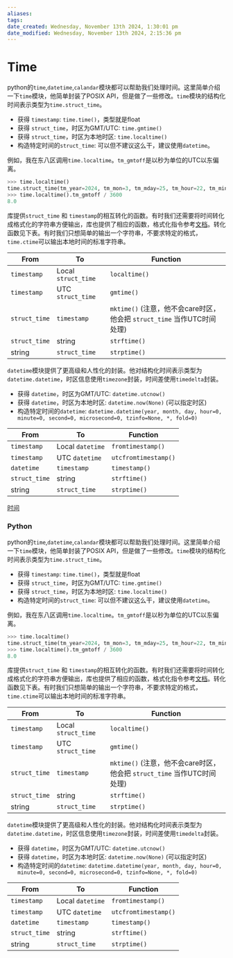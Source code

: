 ```yaml
---
aliases: 
tags: 
date_created: Wednesday, November 13th 2024, 1:30:01 pm
date_modified: Wednesday, November 13th 2024, 2:15:36 pm
---
```


# Time

python的`time`,`datetime`,`calandar`模块都可以帮助我们处理时间。这里简单介绍一下`time`模块，他简单封装了POSIX API，但是做了一些修改。`time`模块的结构化时间表示类型为`time.struct_time`。

- 获得 `timestamp`: `time.time()`，类型就是float
- 获得 `struct_time`，时区为GMT/UTC: `time.gmtime()`
- 获得 `struct_time`，时区为本地时区: `time.localtime()`
- 构造特定时间的`struct_time`: 可以但不建议这么干，建议使用`datetime`。

例如，我在东八区调用`time.localtime`。`tm_gmtoff`是以秒为单位的UTC以东偏离。

```python
>>> time.localtime()
time.struct_time(tm_year=2024, tm_mon=3, tm_mday=25, tm_hour=22, tm_min=41, tm_sec=40, tm_wday=0, tm_yday=85, tm_isdst=0)
>>> time.localtime().tm_gmtoff / 3600
8.0
```

库提供`struct_time` 和 `timestamp`的相互转化的函数。有时我们还需要将时间转化成格式化的字符串方便输出，库也提供了相应的函数，格式化指令参考[文档](https://docs.python.org/zh-cn/3/library/time.html#time.strftime)。转化函数见下表。有时我们只想简单的输出一个字符串，不要求特定的格式，`time.ctime`可以输出本地时间的标准字符串。

| From          | To                  | Function                                              |
| ------------- | ------------------- | ----------------------------------------------------- |
| `timestamp`   | Local `struct_time` | `localtime()`                                         |
| `timestamp`   | UTC `struct_time`   | `gmtime()`                                            |
| `struct_time` | `timestamp`         | `mktime()` (注意，他不会care时区，他会把 `struct_time` 当作UTC时间处理) |
| `struct_time` | string              | `strftime()`                                          |
| string        | `struct_time`       | `strptime()`                                          |  

`datetime`模块提供了更高级和人性化的封装。他对结构化时间表示类型为`datetime.datetime`，时区信息使用`timezone`封装，时间差使用`timedelta`封装。

- 获得 `datetime`，时区为GMT/UTC: `datetime.utcnow()`
- 获得 `datetime`，时区为本地时区: `datetime.now(None)` (可以指定时区)
- 构造特定时间的`datetime`: `datetime.datetime(year, month, day, hour=0, minute=0, second=0, microsecond=0, tzinfo=None, *, fold=0)` 

| From          | To               | Function             |
| ------------- | ---------------- | -------------------- |
| `timestamp`   | Local `datetime` | `fromtimestamp()`    |
| `timestamp`   | UTC `datetime`   | `utcfromtimestamp()` |
| `datetime`    | `timestamp`      | `timestamp()`        |
| `struct_time` | string           | `strftime()`         |
| string        | `struct_time`    | `strptime()`         |

[时间](../../Rust/库/时间.md)

### Python

python的`time`,`datetime`,`calandar`模块都可以帮助我们处理时间。这里简单介绍一下`time`模块，他简单封装了POSIX API，但是做了一些修改。`time`模块的结构化时间表示类型为`time.struct_time`。

- 获得 `timestamp`: `time.time()`，类型就是float
- 获得 `struct_time`，时区为GMT/UTC: `time.gmtime()`
- 获得 `struct_time`，时区为本地时区: `time.localtime()`
- 构造特定时间的`struct_time`: 可以但不建议这么干，建议使用`datetime`。

例如，我在东八区调用`time.localtime`。`tm_gmtoff`是以秒为单位的UTC以东偏离。

```python
>>> time.localtime()
time.struct_time(tm_year=2024, tm_mon=3, tm_mday=25, tm_hour=22, tm_min=41, tm_sec=40, tm_wday=0, tm_yday=85, tm_isdst=0)
>>> time.localtime().tm_gmtoff / 3600
8.0
```

库提供`struct_time` 和 `timestamp`的相互转化的函数。有时我们还需要将时间转化成格式化的字符串方便输出，库也提供了相应的函数，格式化指令参考[文档](https://docs.python.org/zh-cn/3/library/time.html#time.strftime)。转化函数见下表。有时我们只想简单的输出一个字符串，不要求特定的格式，`time.ctime`可以输出本地时间的标准字符串。

| From          | To                  | Function                                              |
| ------------- | ------------------- | ----------------------------------------------------- |
| `timestamp`   | Local `struct_time` | `localtime()`                                         |
| `timestamp`   | UTC `struct_time`   | `gmtime()`                                            |
| `struct_time` | `timestamp`         | `mktime()` (注意，他不会care时区，他会把 `struct_time` 当作UTC时间处理) |
| `struct_time` | string              | `strftime()`                                          |
| string        | `struct_time`       | `strptime()`                                          |  

`datetime`模块提供了更高级和人性化的封装。他对结构化时间表示类型为`datetime.datetime`，时区信息使用`timezone`封装，时间差使用`timedelta`封装。

- 获得 `datetime`，时区为GMT/UTC: `datetime.utcnow()`
- 获得 `datetime`，时区为本地时区: `datetime.now(None)` (可以指定时区)
- 构造特定时间的`datetime`: `datetime.datetime(year, month, day, hour=0, minute=0, second=0, microsecond=0, tzinfo=None, *, fold=0)` 

| From          | To               | Function             |
| ------------- | ---------------- | -------------------- |
| `timestamp`   | Local `datetime` | `fromtimestamp()`    |
| `timestamp`   | UTC `datetime`   | `utcfromtimestamp()` |
| `datetime`    | `timestamp`      | `timestamp()`        |
| `struct_time` | string           | `strftime()`         |
| string        | `struct_time`    | `strptime()`         |
